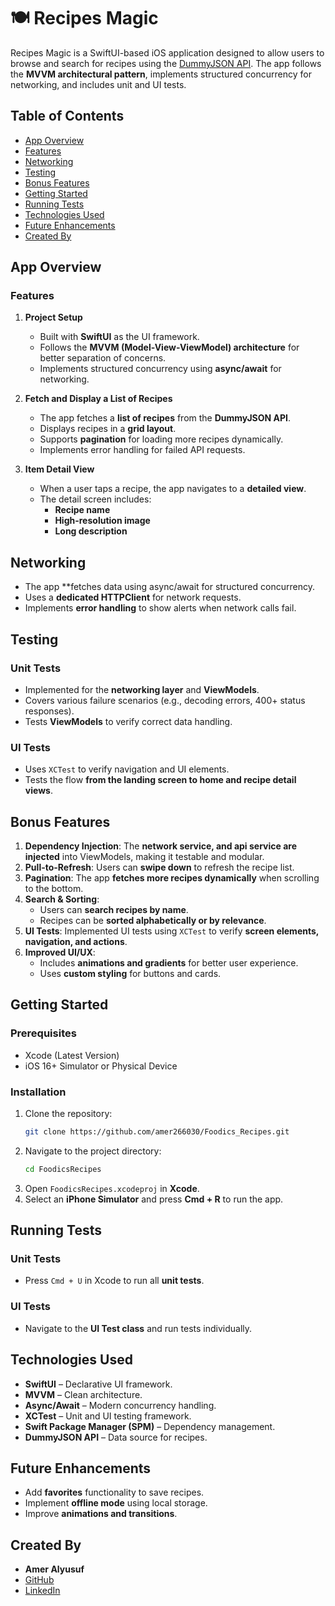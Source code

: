 # 🍽️ Recipes Magic

Recipes Magic is a SwiftUI-based iOS application designed to allow users to browse and search for recipes using the [DummyJSON API](https://dummyjson.com/docs). The app follows the **MVVM architectural pattern**, implements structured concurrency for networking, and includes unit and UI tests.

## Table of Contents

- [App Overview](#app-overview)
- [Features](#features)
- [Networking](#networking)
- [Testing](#testing)
- [Bonus Features](#bonus-features)
- [Getting Started](#getting-started)
- [Running Tests](#running-tests)
- [Technologies Used](#technologies-used)
- [Future Enhancements](#future-enhancements)
- [Created By](#created-by)

## App Overview

### Features

1. **Project Setup**

   - Built with **SwiftUI** as the UI framework.
   - Follows the **MVVM (Model-View-ViewModel) architecture** for better separation of concerns.
   - Implements structured concurrency using **async/await** for networking.

2. **Fetch and Display a List of Recipes**

   - The app fetches a **list of recipes** from the **DummyJSON API**.
   - Displays recipes in a **grid layout**.
   - Supports **pagination** for loading more recipes dynamically.
   - Implements error handling for failed API requests.

3. **Item Detail View**

   - When a user taps a recipe, the app navigates to a **detailed view**.
   - The detail screen includes:
     - **Recipe name**
     - **High-resolution image**
     - **Long description**

## Networking

- The app **fetches data using async/await for structured concurrency.
- Uses a **dedicated HTTPClient** for network requests.
- Implements **error handling** to show alerts when network calls fail.

## Testing

### **Unit Tests**

- Implemented for the **networking layer** and **ViewModels**.
- Covers various failure scenarios (e.g., decoding errors, 400+ status responses).
- Tests **ViewModels** to verify correct data handling.

### **UI Tests**

- Uses `XCTest` to verify navigation and UI elements.
- Tests the flow **from the landing screen to home and recipe detail views**.

## Bonus Features

1. **Dependency Injection**: The **network service, and api service are injected** into ViewModels, making it testable and modular.
2. **Pull-to-Refresh**: Users can **swipe down** to refresh the recipe list.
3. **Pagination**: The app **fetches more recipes dynamically** when scrolling to the bottom.
4. **Search & Sorting**:
   - Users can **search recipes by name**.
   - Recipes can be **sorted alphabetically or by relevance**.
5. **UI Tests**: Implemented UI tests using `XCTest` to verify **screen elements, navigation, and actions**.
6. **Improved UI/UX**:
   - Includes **animations and gradients** for better user experience.
   - Uses **custom styling** for buttons and cards.

## Getting Started

### Prerequisites

- Xcode (Latest Version)
- iOS 16+ Simulator or Physical Device

### Installation

1. Clone the repository:
   ```bash
   git clone https://github.com/amer266030/Foodics_Recipes.git
   ```
2. Navigate to the project directory:
   ```bash
   cd FoodicsRecipes
   ```
3. Open `FoodicsRecipes.xcodeproj` in **Xcode**.
4. Select an **iPhone Simulator** and press **Cmd + R** to run the app.

## Running Tests

### **Unit Tests**

- Press `Cmd + U` in Xcode to run all **unit tests**.

### **UI Tests**

- Navigate to the **UI Test class** and run tests individually.

## Technologies Used

- **SwiftUI** – Declarative UI framework.
- **MVVM** – Clean architecture.
- **Async/Await** – Modern concurrency handling.
- **XCTest** – Unit and UI testing framework.
- **Swift Package Manager (SPM)** – Dependency management.
- **DummyJSON API** – Data source for recipes.

## Future Enhancements

- Add **favorites** functionality to save recipes.
- Implement **offline mode** using local storage.
- Improve **animations and transitions**.

## Created By

- **Amer Alyusuf**
- [GitHub](https://github.com/amer266030)
- [LinkedIn](https://www.linkedin.com/in/amer-alyusuf)

